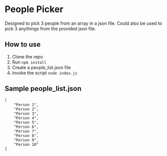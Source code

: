 # People Picker

Designed to pick 3 people from an array in a json file. Could also be used to pick 3 anythings from the provided json file.

## How to use
1. Clone the repo
2. Run `npm install`
3. Create a people_list.json file
4. Invoke the script `node index.js`


## Sample people_list.json

````
[
    "Person 1",
    "Person 2",
    "Person 3",
    "Person 4",
    "Person 5",
    "Person 6",
    "Person 7",
    "Person 8",
    "Person 9",
    "Person 10"
]
````